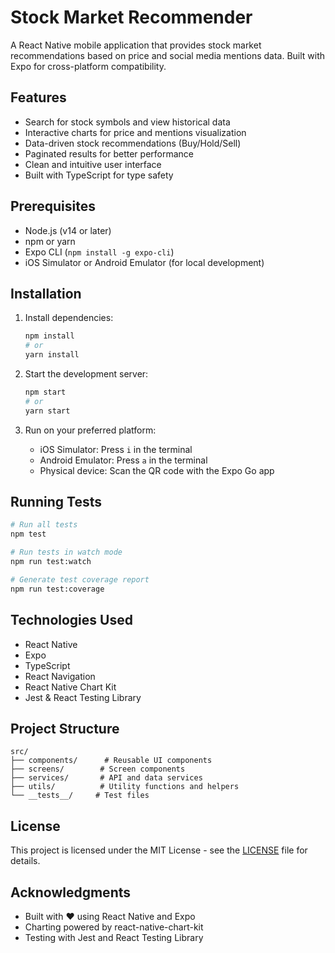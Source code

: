 # Stock Market Recommender

A React Native mobile application that provides stock market recommendations based on price and social media mentions data. Built with Expo for cross-platform compatibility.


## Features

- Search for stock symbols and view historical data
- Interactive charts for price and mentions visualization
- Data-driven stock recommendations (Buy/Hold/Sell)
- Paginated results for better performance
- Clean and intuitive user interface
- Built with TypeScript for type safety


## Prerequisites

- Node.js (v14 or later)
- npm or yarn
- Expo CLI (`npm install -g expo-cli`)
- iOS Simulator or Android Emulator (for local development)

## Installation

1. Install dependencies:
   ```bash
   npm install
   # or
   yarn install
   ```

2. Start the development server:
   ```bash
   npm start
   # or
   yarn start
   ```

3. Run on your preferred platform:
   - iOS Simulator: Press `i` in the terminal
   - Android Emulator: Press `a` in the terminal
   - Physical device: Scan the QR code with the Expo Go app

## Running Tests

```bash
# Run all tests
npm test

# Run tests in watch mode
npm run test:watch

# Generate test coverage report
npm run test:coverage
```

## Technologies Used

- React Native
- Expo
- TypeScript
- React Navigation
- React Native Chart Kit
- Jest & React Testing Library

## Project Structure

```
src/
├── components/      # Reusable UI components
├── screens/        # Screen components
├── services/       # API and data services
├── utils/          # Utility functions and helpers
└── __tests__/     # Test files
```

## License

This project is licensed under the MIT License - see the [LICENSE](LICENSE) file for details.

## Acknowledgments

- Built with ❤️ using React Native and Expo
- Charting powered by react-native-chart-kit
- Testing with Jest and React Testing Library
